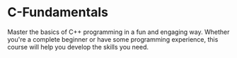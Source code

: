 # C-Fundamentals
Master the basics of C++ programming in a fun and engaging way. Whether you're a complete beginner or have some programming experience, this course will help you develop the skills you need.
